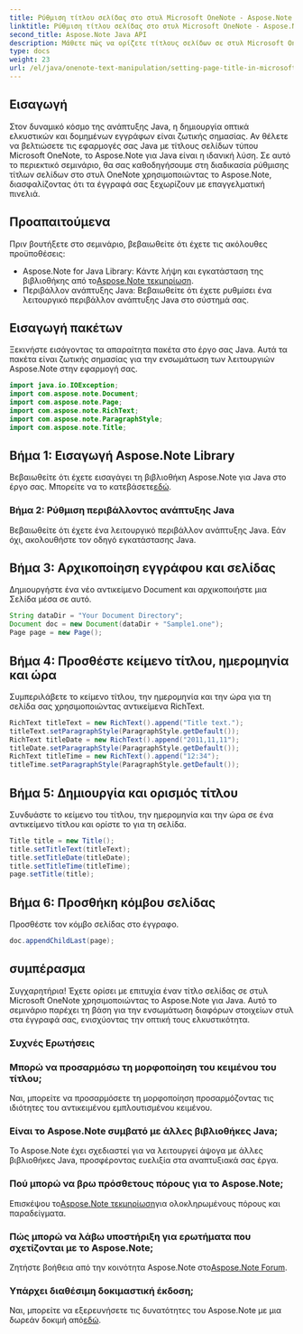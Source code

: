 ```yaml
---
title: Ρύθμιση τίτλου σελίδας στο στυλ Microsoft OneNote - Aspose.Note
linktitle: Ρύθμιση τίτλου σελίδας στο στυλ Microsoft OneNote - Aspose.Note
second_title: Aspose.Note Java API
description: Μάθετε πώς να ορίζετε τίτλους σελίδων σε στυλ Microsoft OneNote χρησιμοποιώντας το Aspose.Note για Java. Αναβαθμίστε τα έγγραφα Java σας με επαγγελματική μορφοποίηση.
type: docs
weight: 23
url: /el/java/onenote-text-manipulation/setting-page-title-in-microsoft-onenote-style/
---
```

## Εισαγωγή
Στον δυναμικό κόσμο της ανάπτυξης Java, η δημιουργία οπτικά ελκυστικών και δομημένων εγγράφων είναι ζωτικής σημασίας. Αν θέλετε να βελτιώσετε τις εφαρμογές σας Java με τίτλους σελίδων τύπου Microsoft OneNote, το Aspose.Note για Java είναι η ιδανική λύση. Σε αυτό το περιεκτικό σεμινάριο, θα σας καθοδηγήσουμε στη διαδικασία ρύθμισης τίτλων σελίδων στο στυλ OneNote χρησιμοποιώντας το Aspose.Note, διασφαλίζοντας ότι τα έγγραφά σας ξεχωρίζουν με επαγγελματική πινελιά.
## Προαπαιτούμενα
Πριν βουτήξετε στο σεμινάριο, βεβαιωθείτε ότι έχετε τις ακόλουθες προϋποθέσεις:
-  Aspose.Note for Java Library: Κάντε λήψη και εγκατάσταση της βιβλιοθήκης από το[Aspose.Note τεκμηρίωση](https://reference.aspose.com/note/java/).
- Περιβάλλον ανάπτυξης Java: Βεβαιωθείτε ότι έχετε ρυθμίσει ένα λειτουργικό περιβάλλον ανάπτυξης Java στο σύστημά σας.
## Εισαγωγή πακέτων
Ξεκινήστε εισάγοντας τα απαραίτητα πακέτα στο έργο σας Java. Αυτά τα πακέτα είναι ζωτικής σημασίας για την ενσωμάτωση των λειτουργιών Aspose.Note στην εφαρμογή σας.
```java
import java.io.IOException;
import com.aspose.note.Document;
import com.aspose.note.Page;
import com.aspose.note.RichText;
import com.aspose.note.ParagraphStyle;
import com.aspose.note.Title;
```
## Βήμα 1: Εισαγωγή Aspose.Note Library
 Βεβαιωθείτε ότι έχετε εισαγάγει τη βιβλιοθήκη Aspose.Note για Java στο έργο σας. Μπορείτε να το κατεβάσετε[εδώ](https://releases.aspose.com/note/java/).
### Βήμα 2: Ρύθμιση περιβάλλοντος ανάπτυξης Java
Βεβαιωθείτε ότι έχετε ένα λειτουργικό περιβάλλον ανάπτυξης Java. Εάν όχι, ακολουθήστε τον οδηγό εγκατάστασης Java.
## Βήμα 3: Αρχικοποίηση εγγράφου και σελίδας
Δημιουργήστε ένα νέο αντικείμενο Document και αρχικοποιήστε μια Σελίδα μέσα σε αυτό.
```java
String dataDir = "Your Document Directory";
Document doc = new Document(dataDir + "Sample1.one");
Page page = new Page();
```
## Βήμα 4: Προσθέστε κείμενο τίτλου, ημερομηνία και ώρα
Συμπεριλάβετε το κείμενο τίτλου, την ημερομηνία και την ώρα για τη σελίδα σας χρησιμοποιώντας αντικείμενα RichText.
```java
RichText titleText = new RichText().append("Title text.");
titleText.setParagraphStyle(ParagraphStyle.getDefault());
RichText titleDate = new RichText().append("2011,11,11");
titleDate.setParagraphStyle(ParagraphStyle.getDefault());
RichText titleTime = new RichText().append("12:34");
titleTime.setParagraphStyle(ParagraphStyle.getDefault());
```
## Βήμα 5: Δημιουργία και ορισμός τίτλου
Συνδυάστε το κείμενο του τίτλου, την ημερομηνία και την ώρα σε ένα αντικείμενο τίτλου και ορίστε το για τη σελίδα.
```java
Title title = new Title();
title.setTitleText(titleText);
title.setTitleDate(titleDate);
title.setTitleTime(titleTime);
page.setTitle(title);
```
## Βήμα 6: Προσθήκη κόμβου σελίδας
Προσθέστε τον κόμβο σελίδας στο έγγραφο.
```java
doc.appendChildLast(page);
```

## συμπέρασμα
Συγχαρητήρια! Έχετε ορίσει με επιτυχία έναν τίτλο σελίδας σε στυλ Microsoft OneNote χρησιμοποιώντας το Aspose.Note για Java. Αυτό το σεμινάριο παρέχει τη βάση για την ενσωμάτωση διαφόρων στοιχείων στυλ στα έγγραφά σας, ενισχύοντας την οπτική τους ελκυστικότητα.
### Συχνές Ερωτήσεις
### Μπορώ να προσαρμόσω τη μορφοποίηση του κειμένου του τίτλου;
Ναι, μπορείτε να προσαρμόσετε τη μορφοποίηση προσαρμόζοντας τις ιδιότητες του αντικειμένου εμπλουτισμένου κειμένου.
### Είναι το Aspose.Note συμβατό με άλλες βιβλιοθήκες Java;
Το Aspose.Note έχει σχεδιαστεί για να λειτουργεί άψογα με άλλες βιβλιοθήκες Java, προσφέροντας ευελιξία στα αναπτυξιακά σας έργα.
### Πού μπορώ να βρω πρόσθετους πόρους για το Aspose.Note;
 Επισκέψου το[Aspose.Note τεκμηρίωση](https://reference.aspose.com/note/java/)για ολοκληρωμένους πόρους και παραδείγματα.
### Πώς μπορώ να λάβω υποστήριξη για ερωτήματα που σχετίζονται με το Aspose.Note;
 Ζητήστε βοήθεια από την κοινότητα Aspose.Note στο[Aspose.Note Forum](https://forum.aspose.com/c/note/28).
### Υπάρχει διαθέσιμη δοκιμαστική έκδοση;
 Ναι, μπορείτε να εξερευνήσετε τις δυνατότητες του Aspose.Note με μια δωρεάν δοκιμή από[εδώ](https://releases.aspose.com/).